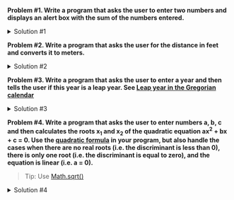 **Problem #1. Write a program that asks the user to enter two numbers and displays an alert box with the sum of the numbers entered.**

<details><summary>Solution #1</summary>
<p>

```javascript
let a = prompt("Enter one number");
let b = prompt("Enter another number");
let c = parseFloat(a) + parseFloat(b);
alert("The sum is "+c);
```

</p>
</details>

**Problem #2. Write a program that asks the user for the distance in feet and converts it to meters.**

<details><summary>Solution #2</summary>
<p>

```javascript
let feet = prompt("Enter distance in feet");
let meters = feet / 3.281;
alert("The distance is meters "+meters);
```

</p>
</details>

**Problem #3. Write a program that asks the user to enter a year and then tells the user if this year is a leap year. See [Leap year in the Gregorian calendar](https://en.wikipedia.org/wiki/Leap_year#Gregorian_calendar)**

<details><summary>Solution #3</summary>
<p>
  
```javascript
let year = prompt("Enter year number");
let is_leap;
if (year % 4 != 0) {
  is_leap = false;
} else if (year % 100 != 0) {
  is_leap = true;
} else if (year % 400 != 0) {
  is_leap = false;
} else {
  is_leap = true;
}

if (is_leap) {
  alert("The year "+year+" is a leap year");
} else {
  alert("The year "+year+" is a common year");
}
```

More concise:

```javascript
let year = prompt("Enter year number");
// using the fact that 0 is falsey and any other number is truthy
let is_leap = year % 4 ? 0 : year % 100 ? 1 : year % 400 ? 0 : 1;
alert("The year "+year+" is a "+(is_leap ? "leap" : "common")+" year");
```

</p>
</details>

**Problem #4. Write a program that asks the user to enter numbers a, b, c and then calculates the roots x<sub>1</sub> and x<sub>2</sub> of the quadratic equation ax<sup>2</sup> + bx + c = 0. Use the [quadratic formula](https://en.wikipedia.org/wiki/Quadratic_formula) in your program, but also handle the cases when there are no real roots (i.e. the discriminant is less than 0), there is only one root (i.e. the discriminant is equal to zero), and the equation is linear (i.e. a = 0).**

> Tip: Use [Math.sqrt()](https://www.w3schools.com/jsref/jsref_sqrt.asp)

<details><summary>Solution #4</summary>
<p>
  
```javascript
let a = parseFloat(prompt("Enter a"));
let b = parseFloat(prompt("Enter b"));
let c = parseFloat(prompt("Enter c"));

if (a == 0) {
  if (b == 0) {
    alert("There are no roots");
  } else {
    let x = -c/b;
    alert("This is a linear equation. x="+x);
  }
} else {
  let d = b * b - 4 * a * c;
  if (d > 0) {
    let x1 = (-b + Math.sqrt(d)) / (2 * a);
    let x2 = (-b - Math.sqrt(d)) / (2 * a);
    alert("There are two roots: x1="+x1+"; x2="+x2);
  } else if (d == 0) {
    let x = -b / (2 * a);
    alert("There is only one root: x="+x);
  } else {
    alert("There are no real roots");
  }
} 
  
```

</p></details>
